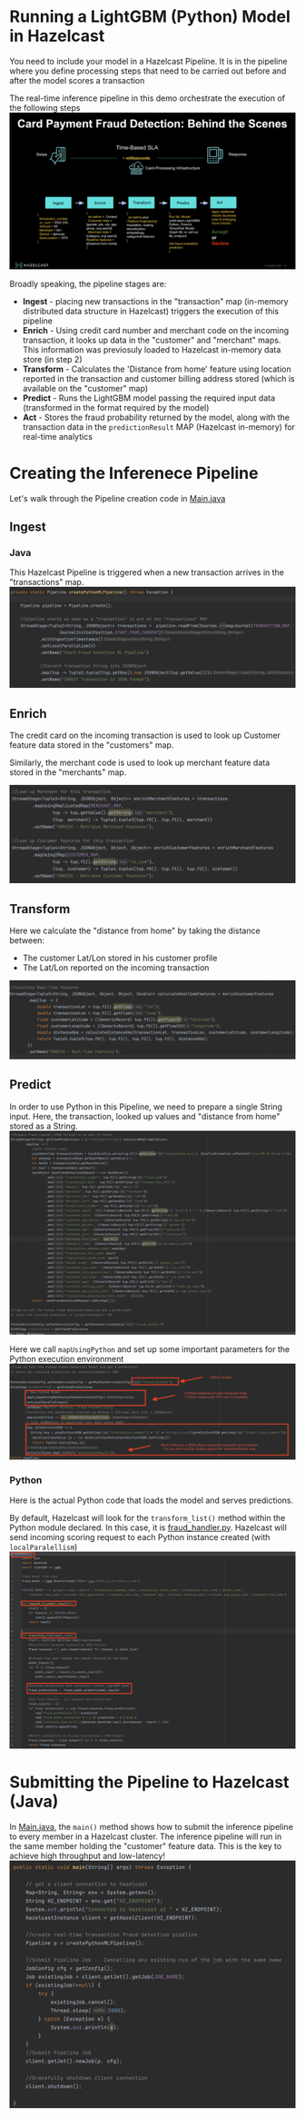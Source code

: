 # Running a LightGBM (Python) Model in Hazelcast

You need to include your model in a Hazelcast Pipeline. It is in the pipeline where you define processing steps that need to be carried out before and after the model scores a transaction

The real-time inference pipeline in this demo orchestrate the execution of the following steps
![Realtime fraud detection pipeline: behind the scenes](./images/pipeline.png)


Broadly speaking, the pipeline stages are:
* **Ingest** - placing new transactions in the "transaction" map (in-memory distributed data structure in Hazelcast) triggers the execution of this pipeline
* **Enrich** - Using credit card number and merchant code on the incoming transaction, it looks up data in the "customer" and "merchant" maps. This information was previosuly loaded to Hazelcast in-memory data store (in step 2)
* **Transform** - Calculates the 'Distance from home' feature using location reported in the transaction and customer billing address stored (which is available on the "customer" map)
* **Predict** - Runs the LightGBM model passing the required input data (transformed in the format required by the model)
* **Act** - Stores the fraud probability returned by the model, along with the transaction data in the `predictionResult` MAP (Hazelcast in-memory) for real-time analytics

# Creating the Inferenece Pipeline
Let's walk through the Pipeline creation code in [Main.java](./deploy-jobs/src/main/java/org/example/Main.java)

## Ingest

### Java
This Hazelcast Pipeline is triggered when a new transaction arrives in the "transactions" map.
![Ingest](./images/create-pipeline.png)

## Enrich 
The credit card on the incoming transaction is used to look up Customer feature data stored in the "customers" map.

Similarly, the merchant code is used to look up merchant feature data stored in the "merchants" map.

![Enrich](./images/feature-look-up.png)

## Transform
Here we calculate the "distance from home" by taking the distance between:
* The customer Lat/Lon stored in his customer profile
* The Lat/Lon reported on the incoming transaction

![Transform](./images/real-time-feature.png)

## Predict

In order to use Python in this Pipeline, we need to prepare a single String input. Here, the transaction, looked up values and "distance from home" stored as a String.
![Predict](./images/python-input-string.png)

Here we call `mapUsingPython` and set up some important parameters for the Python execution environment
![Predict](./images/python-execution.png)

### Python

Here is the actual Python code that loads the model and serves predictions.  

By default, Hazelcast will look for the `transform_list()` method within the Python module declared. In this case, it is [fraud_handler.py](./deploy-jobs/src/main/resources/org/example/fraud_handler.py). Hazelcast will send incoming scoring request to each Python instance created (with `localParalellism`)
![Predict](./images/python-ml-code.png)


# Submitting the Pipeline to Hazelcast (Java)

In [Main.java](./deploy-jobs/src/main/java/org/example/Main.java), the `main()` method shows how to submit the inference pipeline to every member in a Hazelcast cluster. The inference pipeline will run in the same member holding the "customer" feature data. This is the key to achieve high throughput and low-latency!
![Submit pipeline](./images/submit-pipeline.png)
